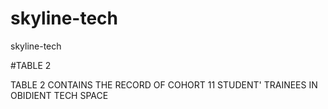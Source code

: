 # skyline-tech
skyline-tech


#TABLE 2

TABLE 2 CONTAINS THE RECORD OF COHORT 11 STUDENT' TRAINEES IN OBIDIENT TECH SPACE
